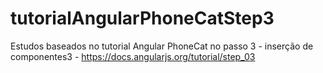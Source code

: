 # tutorialAngularPhoneCatStep3
Estudos baseados no tutorial Angular  PhoneCat no passo 3 - inserção de componentes3 - https://docs.angularjs.org/tutorial/step_03
